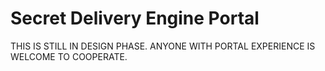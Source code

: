 # Secret Delivery Engine Portal

THIS IS STILL IN DESIGN PHASE. ANYONE WITH PORTAL EXPERIENCE IS WELCOME TO COOPERATE.